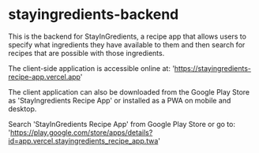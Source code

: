 # stayingredients-backend

This is the backend for StayInGredients, a recipe app that allows users to specify what ingredients they have available to them and then search for recipes that are possible with those ingredients.

The client-side application is accessible online at: 'https://stayingredients-recipe-app.vercel.app'

The client application can also be downloaded from the Google Play Store as 'StayIngredients Recipe App' or installed as a PWA on mobile and desktop.

Search 'StayInGredients Recipe App' from Google Play Store or go to: 'https://play.google.com/store/apps/details?id=app.vercel.stayingredients_recipe_app.twa'
